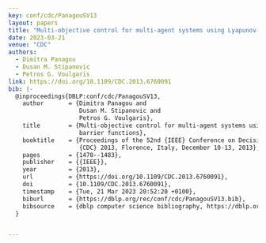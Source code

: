 ```yaml
---
key: conf/cdc/PanagouSV13
layout: papers
title: "Multi-objective control for multi-agent systems using Lyapunov-like barrier functions."
date: 2023-03-21
venue: "CDC"
authors:
  - Dimitra Panagou
  - Dusan M. Stipanovic
  - Petros G. Voulgaris
link: https://doi.org/10.1109/CDC.2013.6760091
bib: |-
  @inproceedings{DBLP:conf/cdc/PanagouSV13,
    author       = {Dimitra Panagou and
                    Dusan M. Stipanovic and
                    Petros G. Voulgaris},
    title        = {Multi-objective control for multi-agent systems using Lyapunov-like
                    barrier functions},
    booktitle    = {Proceedings of the 52nd {IEEE} Conference on Decision and Control,
                    {CDC} 2013, Florence, Italy, December 10-13, 2013},
    pages        = {1478--1483},
    publisher    = {{IEEE}},
    year         = {2013},
    url          = {https://doi.org/10.1109/CDC.2013.6760091},
    doi          = {10.1109/CDC.2013.6760091},
    timestamp    = {Tue, 21 Mar 2023 20:52:20 +0100},
    biburl       = {https://dblp.org/rec/conf/cdc/PanagouSV13.bib},
    bibsource    = {dblp computer science bibliography, https://dblp.org}
  }


---
```

